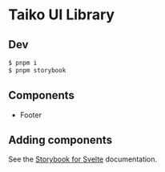 # Taiko UI Library

## Dev

```bash
$ pnpm i
$ pnpm storybook
```

## Components

- Footer

## Adding components

See the [Storybook for Svelte](https://storybook.js.org/blog/storybook-for-svelte/) documentation.
